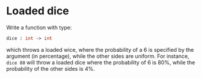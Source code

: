 # Loaded dice

Write a function with type:
```ocaml
dice : int -> int
```
which throws a loaded wice, where the probability of a 6 is specified by the argument (in percentage),
while the other sides are uniform.
For instance, `dice 80` will throw a loaded dice where the probability of 6 is 80%,
while the probability of the other sides is 4%.